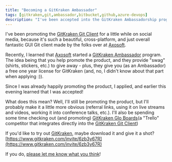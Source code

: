 ```yaml
---
title: "Becoming a GitKraken Ambassador"
tags: [gitkraken,git,ambassador,bitbucket,github,azure-devops]
description: "I've been accepted into the GitKraken Ambassadorship program - let's discuss!"
---
```


I've been promoting the [GitKraken Git Client](https://www.gitkraken.com/git-client) for a little while on social media, because it's such a beautiful, cross-platform, and just overall fantastic GUI Git client made by the folks over at [Axosoft](https://www.axosoft.com/).

Recently, I learned that [Axosoft](https://www.axosoft.com/) started a [GitKraken Ambassador](https://www.gitkraken.com/ambassador) program.  The idea being that you help promote the product, and they provide "swag" (shirts, stickers, etc.) to give away - plus, they give you (as an Ambassador) a free one year license for GitKraken (and, no, I didn't know about that part when applying :)).

Since I was already happily promoting the product, I applied, and earlier this evening learned that I was accepted!

What does this mean?  Well, I'll still be promoting the product, but I'll probably make it a little more obvious (referral links, using it on live streams and videos, working it into conference talks, etc.).  I'll also be spending some time checking out (and promoting) [GitKraken Glo Boards](https://www.gitkraken.com/glo)(a "Trello" competitor that integrates directly into the [GitKraken Git Client](https://www.gitkraken.com/git-client))

If you'd like to try out [GitKraken](https://www.gitkraken.com/git-client), maybe download it and give it a shot?
[https://www.gitkraken.com/invite/6zb3y67R](https://www.gitkraken.com/invite/6zb3y67R)

If you do, [please let me know what you think](https://www.calvinallen.net/contact)!